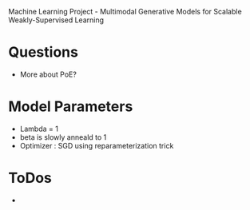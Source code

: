 Machine Learning Project - Multimodal Generative Models for Scalable Weakly-Supervised Learning

# Questions
* More about PoE?

# Model Parameters
* Lambda = 1
* beta is slowly anneald to 1
* Optimizer : SGD using reparameterization trick
  

# ToDos
* 

